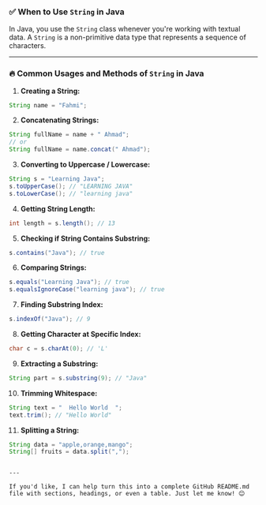 ### ✅ When to Use `String` in Java

In Java, you use the `String` class whenever you're working with textual data. A `String` is a non-primitive data type that represents a sequence of characters.

---

### 🔥 Common Usages and Methods of `String` in Java

1. **Creating a String:**
```java
String name = "Fahmi";
```

2. **Concatenating Strings:**
```java
String fullName = name + " Ahmad"; 
// or
String fullName = name.concat(" Ahmad");
```

3. **Converting to Uppercase / Lowercase:**
```java
String s = "Learning Java";
s.toUpperCase(); // "LEARNING JAVA"
s.toLowerCase(); // "learning java"
```

4. **Getting String Length:**
```java
int length = s.length(); // 13
```

5. **Checking if String Contains Substring:**
```java
s.contains("Java"); // true
```

6. **Comparing Strings:**
```java
s.equals("Learning Java"); // true
s.equalsIgnoreCase("learning java"); // true
```

7. **Finding Substring Index:**
```java
s.indexOf("Java"); // 9
```

8. **Getting Character at Specific Index:**
```java
char c = s.charAt(0); // 'L'
```

9. **Extracting a Substring:**
```java
String part = s.substring(9); // "Java"
```

10. **Trimming Whitespace:**
```java
String text = "  Hello World  ";
text.trim(); // "Hello World"
```

11. **Splitting a String:**
```java
String data = "apple,orange,mango";
String[] fruits = data.split(",");
```
```

---

If you'd like, I can help turn this into a complete GitHub README.md file with sections, headings, or even a table. Just let me know! 😊